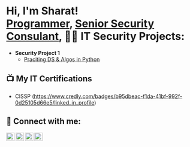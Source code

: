 <h1>Hi, I'm Sharat! <br/><a href="https://github.com/sharatkurup">Programmer</a>, <a href="https://www.linkedin.com/in/sharat-kurup-525aa3164/"> Senior Security Consulant</a>, <a 

<h2>👨‍💻 IT Security Projects:</h2>

- <b> Security Project 1 </b>
  - [Praciting DS & Algos in Python](https://github.com/joshmadakor1/Algorithms-Practice)

  

<h2>📺 My IT Certifications</h2>

- CISSP 
(https://www.credly.com/badges/b95dbeac-f1da-41bf-992f-0d25105d66e5/linked_in_profile)
 
<h2> 🤳 Connect with me:</h2>

[<img align="left" alt="JoshMadakor | YouTube" width="22px" src="https://cdn.jsdelivr.net/npm/simple-icons@v3/icons/youtube.svg" />][youtube]
[<img align="left" alt="JoshMadakor | Twitter" width="22px" src="https://cdn.jsdelivr.net/npm/simple-icons@v3/icons/twitter.svg" />][twitter]
[<img align="left" alt="JoshMadakor | LinkedIn" width="22px" src="https://cdn.jsdelivr.net/npm/simple-icons@v3/icons/linkedin.svg" />][linkedin]
[<img align="left" alt="JoshMadakor | Instagram" width="22px" src="https://cdn.jsdelivr.net/npm/simple-icons@v3/icons/instagram.svg" />][instagram]

[twitter]: https://twitter.com/joshmadakor
[youtube]: https://www.youtube.com/c/joshmadakor
[instagram]: https://www.instagram.com/joshmadakor/
[linkedin]: https://linkedin.com/in/joshmadakor

<!--
**joshmadakor1/joshmadakor1** is a ✨ _special_ ✨ repository because its `README.md` (this file) appears on your GitHub profile.

Here are some ideas to get you started:

- 🔭 I’m currently working on ...
- 🌱 I’m currently learning ...
- 👯 I’m looking to collaborate on ...
- 🤔 I’m looking for help with ...
- 💬 Ask me about ...
- 📫 How to reach me: ...
- 😄 Pronouns: ...
- ⚡ Fun fact: ...
-->
